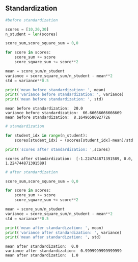 ## Standardization


```python
#before standardization

scores = [10,20,30]
n_student = len(scores)

score_sum,score_square_sum = 0,0

for score in scores:
    score_sum += score
    score_square_sum += score**2

mean = score_sum/n_student
variance = score_square_sum/n_student - mean**2
std = variance**0.5

print('mean before standardization: ', mean)
print('variance before standardization: ', variance)
print('mean before standardization: ', std)
```

    mean before standardization:  20.0
    variance before standardization:  66.66666666666669
    mean before standardization:  8.16496580927726



```python
# standardization

for student_idx in range(n_student):
    scores[student_idx] = (scores[student_idx]-mean)/std

print('scores after standardization: ',scores)
```

    scores after standardization:  [-1.224744871391589, 0.0, 1.224744871391589]



```python
# after standardization

score_sum,score_square_sum = 0,0

for score in scores:
    score_sum += score
    score_square_sum += score**2

mean = score_sum/n_student
variance = score_square_sum/n_student - mean**2
std = variance**0.5

print('mean after standardization: ', mean)
print('variance after standardization: ', variance)
print('mean after standardization: ', std)
```

    mean after standardization:  0.0
    variance after standardization:  0.9999999999999999
    mean after standardization:  1.0

